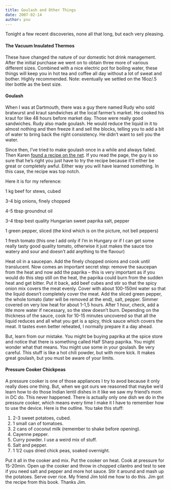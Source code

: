 ```yaml
---
title: Goulash and Other Things
date: 2007-02-14
author: psu
---
```


Tonight a few recent discoveries, none all that long, but each very pleasing.

#### The Vacuum Insulated Thermos

These have changed the nature of our domestic hot drink management. After the initial purchase we went on to obtain three more of various different sizes. Combined with a nice electric pot for boiling water, these things will keep you in hot tea and coffee all day without a lot of sweat and bother. Highly recommended. Note: eventually we settled on the 16oz/.5 liter bottle as the best size.

#### Goulash

When I was at Dartmouth, there was a guy there named Rudy who sold bratwurst and kraut sandwiches at the local farmer’s market. He cooked his kraut for like 48 hours before market day. Those were really good sandwiches. Rudy also made goulash. He would reduce the liquid in it to almost nothing and then freeze it and sell the blocks, telling you to add a bit of water to bring back the right consistency. He didn’t want to sell you the water.

Since then, I’ve tried to make goulash once in a while and always failed. Then Karen <a href="http://chiliesvanilia.blogspot.com/2006/01/my-authentic-hungarian-goulash-recipe.html">found a recipe on the net</a>. If you read the page, the guy is so sure that he’s right you just have to try the recipe because it’ll either be great or completely awful. Either way you will have learned something. In this case, the recipe was top notch.

Here it is for my reference:

1 kg beef for stews, cubed

3-4 big onions, finely chopped

4-5 tbsp groundnut oil

3-4 tbsp best quality Hungarian sweet paprika
salt, pepper

1 green pepper, sliced (the kind which is on the picture, not bell peppers)

1 fresh tomato (this one I add only if I’m in Hungary or if I can get some really tasty good quality tomato, otherwise it just makes the sauce too watery and sour and doesn’t add anything to the flavour)

Heat oil in a saucepan. Add the finely chopped onions and cook until translucent. Now comes an important secret step: remove the saucepan from the heat and now add the paprika – this is very important as if you would do this step still on the heat, the paprika could burn from the sudden heat and get bitter. Put it back, add beef cubes and stir so that the spicy onion mix covers the meat evenly. Cover with about 100-150ml water so that the liquid doesn’t completely cover the meat. Add the sliced green pepper, the whole tomato (later will be removed at the end), salt, pepper. Simmer covered on very low heat for about 1-1,5 hours. After 1 hour, check, add a litle more water if necessary, so the stew doesn’t burn. Depending on the thickness of the sauce, cook for 10-15 minutes uncovered so that all the liquid reduces and all what you get is a spicy, thick sauce which covers the meat. It tastes even better reheated, I normally prepare it a day ahead.

But, learn from our mistake. You might be buying paprika at the spice store and notice that there is something called Half Sharp paprika. You might wonder what that means. You might use some in your goulash. Be very careful. This stuff is like a hot chili powder, but with more kick. It makes great goulash, but you must be aware of your limits.

#### Pressure Cooker Chickpeas

A pressure cooker is one of those appliances I try to avod because it only really does one thing. But, when we got ours we reasoned that maybe we’d learn how to do those Indian lentil dishes in it like we saw my friend’s mom in DC do. This never happened. There is actually only one dish we do in the pressure cooker, which means every time I make it I have to remember how to use the device. Here is the outline. You take this stuff:

1. 2-3 sweet potatoes, cubed.
2. 1 small can of tomatoes.
3. 2 cans of coconut milk (remember to shake before opening).
4. Cayenne pepper.
5. Curry powder. I use a weird mix of stuff.
6. Salt and pepper.
7. 1 1/2 cups dried chick peas, soaked overnight.

Put it all in the cooker and mix. Put the cooker on heat. Cook at pressure for 15-20min. Open up the cooker and throw in chopped cilantro and test to see if you need salt and pepper and more hot sauce. Stir it around and mash up the potatoes.
Serve over rice. My friend Jim told me how to do this. Jim got the recipe from this book. Thanks Jim.